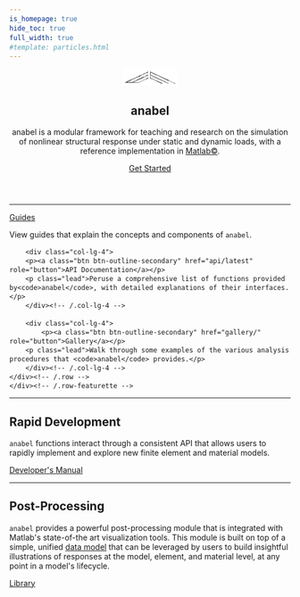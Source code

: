 ```yaml
---
is_homepage: true
hide_toc: true
full_width: true
#template: particles.html
---
```



<header>
<div class="hero position-relative overflow-hidden p-3 text-center text-dark">
    <div class="col-md-5 p-lg-1 mx-auto my-5">
        <p><img src="img/emtec-4.png" alt="" width=100><h2 class="featurette-heading"></img>anabel</h2></p>
        <p class="lead ">
    anabel is a modular framework for teaching and research on the simulation of nonlinear structural response under static and dynamic loads, with a reference implementation in <a href="https://www.mathworks.com/products/matlab.html">Matlab©</a>.
    </p>
    <a class="btn btn-outline-primary btn-lg" href="starting" role="button">Get Started</a>
    </div>
    <div class="product-device box-shadow d-none d-md-block"></div>
    <div class="product-device product-device-2 box-shadow d-none d-md-block"></div>
</div>
</header>

<main role="main">
<div class="container marketing p-md-5">
<hr class="featurette-divider">
    <div class="row featurette p-4">
    <div class="row text-center">
        <div class="col-lg-4">
        <p><a class="btn btn-outline-secondary" href="Guides/" role="button">Guides</a></p>
        <p class="lead">View guides that explain the concepts and components of <code>anabel</code>.</p>
        </div><!-- /.col-lg-4 -->

        <div class="col-lg-4">
        <p><a class="btn btn-outline-secondary" href="api/latest" role="button">API Documentation</a></p>
        <p class="lead">Peruse a comprehensive list of functions provided by<code>anabel</code>, with detailed explanations of their interfaces.</p>
        </div><!-- /.col-lg-4 -->

        <div class="col-lg-4">
            <p><a class="btn btn-outline-secondary" href="gallery/" role="button">Gallery</a></p>
        <p class="lead">Walk through some examples of the various analysis procedures that <code>anabel</code> provides.</p>
        </div><!-- /.col-lg-4 -->
    </div><!-- /.row -->
    </div><!-- /.row-featurette -->

<hr class="featurette-divider">
<div class="row featurette">
    <div class="col-md-12">
    <h2 class="featurette-heading">Rapid Development</h2>
    <p class="lead"><code>anabel</code> functions interact through a consistent API that allows users to rapidly implement and explore new finite element and material models.</p>
    <a class="btn btn-outline-secondary" href="Guides/Developing" role="button">Developer's Manual</a>
    </div>
    <!-- <div class="col-md-7">
    <h2 class="featurette-heading">Post-Processing</h2>
    <p class="lead">Post-processing is accommodated in the program by generating a data object that carries all important material, element and structural information for plotting or printing. Several functions that address basic post-processing tasks are provided. The user can easily enhance and extend the current capabilities.</p>
    <a class="btn btn-outline-secondary" href="Functions" role="button">Library </a>
    <a class="btn btn-secondary" href="gallery" role="button">Examples</a>
    </div> -->
</div>
<hr class="featurette-divider">

<div class="row featurette">
    <div class="col-md-7">
    <h2 class="featurette-heading">Post-Processing</h2>
    <p class="lead"><code>anabel</code> provides a powerful post-processing module that is integrated with Matlab's state-of-the art visualization tools. This module is built on top of a simple, unified <a href="schema/post">data model</a> that can be leveraged by users to build insightful illustrations of responses at the model, element, and material level, at any point in a model's lifecycle.</p>
    <a class="btn btn-outline-secondary" href="Functions/latest/Utility_Functions/Plotting//Functions/latest/Utility_Functions/Plotting/" role="button">Library </a>
    </div>
</div>
</div>

<!-- <hr class="featurette-divider">
<section id="supporters">
<div class="container supporters">
    <h2>Acknowledgements</h2>
    <p class="lead">Development of <code>anabel</code> has been made possible through the following past and present supportorters:<p>
    <div class="row">
    <div class="col supporter">
        <a href="https://ce.berkeley.edu/programs/semm"><img src="img/UCBEngineering_logo.png" alt="SEMM logo"></a>
    </div>
    <div class="col supporter">
        <a href="https://www.support.link.2"><img src="_static/support_logo_2.png" alt="Support logo 2"></a>
    </div>
    </div>
    <div class="row">
    <div class="col supporter">
        <a href="https://www.support_link3.missing"><img src="_static/support_logo_3.png" alt="Support logo 3"></a>
    </div>
    <div class="col supporter">
        <a href=""><img src="_static/nvidia_logo.png" alt="Support logo 4"></a>
    </div>
    </div>
</div>
</section> -->

<!-- <hr class="featurette-divider"> -->

<!-- </section> -->

</main>

<!-- <section id="ucb-fea"> -->
<!-- <div class="container supporters">
    <h3>Other UC Berkeley FEA tools</h3>
    <div class="row">
    <div class="col">
        <a href="https://www.support.link.2"><img src="_static/support_logo_2.png" alt="FEAP"></a>
    </div>
    <div class="col">
        <a href="https://www.support_link3.missing"><img src="_static/support_logo_3.png" alt="OpenSees"></a>
    </div>
    <div class="col">
        <a href=""><img src="_static/logo.png" alt="SimCenter"></a>
    </div>
    </div>
</div> -->
<!-- Code highlighting -->
<script src="https://cdnjs.cloudflare.com/ajax/libs/prism/1.6.0/prism.min.js"></script>
<script src="https://cdnjs.cloudflare.com/ajax/libs/prism/1.6.0/components/prism-python.min.js"></script>

<!-- Claudio Perez  -->
